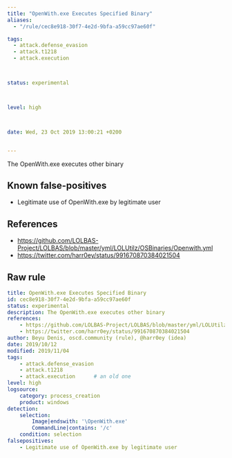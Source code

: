```yaml
---
title: "OpenWith.exe Executes Specified Binary"
aliases:
  - "/rule/cec8e918-30f7-4e2d-9bfa-a59cc97ae60f"

tags:
  - attack.defense_evasion
  - attack.t1218
  - attack.execution



status: experimental



level: high



date: Wed, 23 Oct 2019 13:00:21 +0200


---
```


The OpenWith.exe executes other binary

<!--more-->


## Known false-positives

* Legitimate use of OpenWith.exe by legitimate user



## References

* https://github.com/LOLBAS-Project/LOLBAS/blob/master/yml/LOLUtilz/OSBinaries/Openwith.yml
* https://twitter.com/harr0ey/status/991670870384021504


## Raw rule
```yaml
title: OpenWith.exe Executes Specified Binary
id: cec8e918-30f7-4e2d-9bfa-a59cc97ae60f
status: experimental
description: The OpenWith.exe executes other binary
references:
    - https://github.com/LOLBAS-Project/LOLBAS/blob/master/yml/LOLUtilz/OSBinaries/Openwith.yml
    - https://twitter.com/harr0ey/status/991670870384021504
author: Beyu Denis, oscd.community (rule), @harr0ey (idea)
date: 2019/10/12
modified: 2019/11/04
tags:
    - attack.defense_evasion
    - attack.t1218
    - attack.execution      # an old one
level: high
logsource:
    category: process_creation
    product: windows
detection:
    selection:
        Image|endswith: '\OpenWith.exe'
        CommandLine|contains: '/c'
    condition: selection
falsepositives:
    - Legitimate use of OpenWith.exe by legitimate user

```

